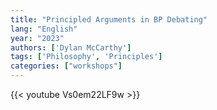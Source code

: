 ```yaml
---
title: "Principled Arguments in BP Debating"
lang: "English"
year: "2023"
authors: ['Dylan McCarthy']
tags: ['Philosophy', 'Principles']
categories: ["workshops"]
---
```


{{< youtube Vs0em22LF9w >}}

